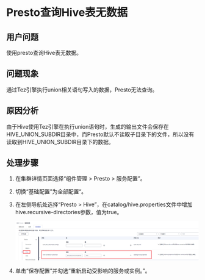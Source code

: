 # Presto查询Hive表无数据<a name="mrs_03_0293"></a>

## 用户问题<a name="section18305143583116"></a>

使用presto查询Hive表无数据。

## 问题现象<a name="section117424454313"></a>

通过Tez引擎执行union相关语句写入的数据，Presto无法查询。

## 原因分析<a name="section1237061220324"></a>

由于Hive使用Tez引擎在执行union语句时，生成的输出文件会保存在HIVE\_UNION\_SUBDIR目录中，而Presto默认不读取子目录下的文件，所以没有读取到HIVE\_UNION\_SUBDIR目录下的数据。

## 处理步骤<a name="section520813413313"></a>

1.  在集群详情页面选择“组件管理 \> Presto \> 服务配置”。
2.  切换“基础配置”为全部配置“。
3.  在左侧导航处选择“Presto \> Hive”，在catalog/hive.properties文件中增加hive.recursive-directories参数，值为true。

    ![](figures/zh-cn_image_0000001162028711.png)

4.  单击“保存配置”并勾选“重新启动受影响的服务或实例。”。

